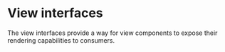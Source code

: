 # View interfaces

The view interfaces provide a way for view components to expose their rendering capabilities to consumers.
